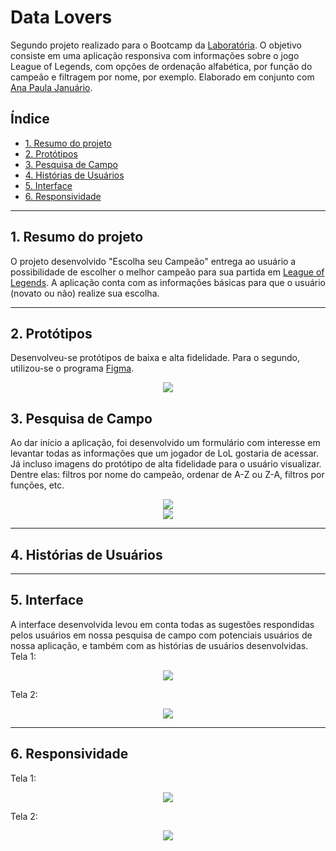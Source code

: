 # Data Lovers

Segundo projeto realizado para o Bootcamp da [Laboratória](https://www.laboratoria.la/br). O objetivo consiste em uma aplicação responsiva com informações sobre o jogo League of Legends, com opções de ordenação alfabética, por função do campeão e filtragem por nome, por exemplo. Elaborado em conjunto com [Ana Paula Januário](https://github.com/paulajanu).


## Índice

* [1. Resumo do projeto](#1-resumo-do-projeto)
* [2. Protótipos](#2-prototipos)
* [3. Pesquisa de Campo](#3-pesquisa-de-campo)
* [4. Histórias de Usuários](#3-historias-de-usuarios)
* [5. Interface](#4-interface)
* [6. Responsividade](#4-responsividade)


***
## 1. Resumo do projeto

O projeto desenvolvido "Escolha seu Campeão" entrega ao usuário a possibilidade de escolher o melhor campeão para sua partida em [League of Legends](https://pt.wikipedia.org/wiki/League_of_Legends). A aplicação conta com as informações básicas para que o usuário (novato ou não) realize sua escolha.

***
## 2. Protótipos

Desenvolveu-se protótipos de baixa e alta fidelidade. Para o segundo, utilizou-se o programa [Figma](www.figma.com).

<div align='center'>
<img src="https://user-images.githubusercontent.com/30864314/218770635-25c7c695-4228-4d06-a019-3e6199d90979.png"/>
</div>

## 3. Pesquisa de Campo 

Ao dar início a aplicação, foi desenvolvido um formulário com interesse em levantar todas as informações que um jogador de LoL gostaria de acessar. Já incluso imagens do protótipo de alta fidelidade para o usuário visualizar. Dentre elas: filtros por nome do campeão, ordenar de A-Z ou Z-A, filtros por funções, etc.

<div align='center'>
<img src="https://user-images.githubusercontent.com/30864314/218774884-a65edb14-380e-42cc-9aeb-c06241ed2a09.png"/>
</div> 
<div align='center'>
<img src="https://user-images.githubusercontent.com/30864314/218775441-deb83563-93c6-4e91-922c-6a118b8ce8a1.png"/>
</div> 



***

## 4. Histórias de Usuários


***

## 5. Interface

A interface desenvolvida levou em conta todas as sugestões respondidas pelos usuários em nossa pesquisa de campo com potenciais usuários de nossa aplicação, e também com as histórias de usuários desenvolvidas.
Tela 1:
<div align='center'>
<img src="https://user-images.githubusercontent.com/30864314/218776209-61077be1-f98c-434f-acf3-fe6cbdf888d3.png"/>
</div> 
 
Tela 2:
<div align='center'>
<img src="https://user-images.githubusercontent.com/30864314/218776664-a9481f1a-5f50-4994-8cbd-2eb207daad8d.png"/>
</div> 
 

 
***
## 6. Responsividade
Tela 1:
<div align='center'>
<img src="https://user-images.githubusercontent.com/30864314/218776897-c5b5d5cc-7344-4932-8e6e-3a1030619631.png"/>
</div> 

Tela 2:

<div align='center'>
<img src="https://user-images.githubusercontent.com/30864314/218777226-3bef45cd-9d46-4f3f-bcb5-18ca0d189e4c.png"/>
</div> 

